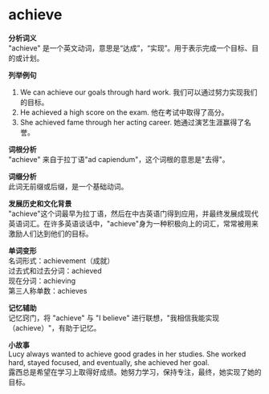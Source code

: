 # achieve

**分析词义**  
"achieve" 是一个英文动词，意思是“达成”，“实现”。用于表示完成一个目标、目的或计划。

  

**列举例句**

  

1.  We can achieve our goals through hard work. 我们可以通过努力实现我们的目标。
2.  He achieved a high score on the exam. 他在考试中取得了高分。
3.  She achieved fame through her acting career. 她通过演艺生涯赢得了名誉。

  

**词根分析**  
"achieve" 来自于拉丁语"ad capiendum"，这个词根的意思是"去得"。

  

**词缀分析**  
此词无前缀或后缀，是一个基础动词。

  

**发展历史和文化背景**  
"achieve"这个词最早为拉丁语，然后在中古英语门得到应用，并最终发展成现代英语词汇。在许多英语谈话中，"achieve"身为一种积极向上的词汇，常常被用来激励人们达到他们的目标。

  

**单词变形**  
名词形式：achievement（成就）  
过去式和过去分词：achieved  
现在分词：achieving  
第三人称单数：achieves

  

**记忆辅助**  
记忆窍门，将 "achieve" 与 "I believe" 进行联想，"我相信我能实现（achieve）"，有助于记忆。

  

**小故事**  
Lucy always wanted to achieve good grades in her studies. She worked hard, stayed focused, and eventually, she achieved her goal.  
露西总是希望在学习上取得好成绩。她努力学习，保持专注，最终，她实现了她的目标。
